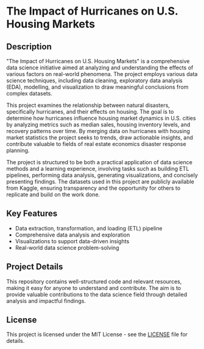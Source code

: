# The Impact of Hurricanes on U.S. Housing Markets

## Description

"The Impact of Hurricanes on U.S. Housing Markets" is a comprehensive data science initiative aimed at analyzing and understanding the effects of various factors on real-world phenomena. The project employs various data science techniques, including data cleaning, exploratory data analysis (EDA), modelling, and visualization to draw meaningful conclusions from complex datasets.

This project examines the relationship between natural disasters, specifically hurricanes, and their effects on housing. The goal is to determine how hurricanes influence housing market dynamics in U.S. cities by analyzing metrics such as median sales, housing inventory levels, and recovery patterns over time. By merging data on hurricanes with housing market statistics the project seeks to trends, draw actionable insights, and contribute valuable to fields of real estate economics disaster response planning.

The project is structured to be both a practical application of data science methods and a learning experience, involving tasks such as building ETL pipelines, performing data analysis, generating visualizations, and concisely presenting findings. The datasets used in this project are publicly available from Kaggle, ensuring transparency and the opportunity for others to replicate and build on the work done.



## Key Features

- Data extraction, transformation, and loading (ETL) pipeline
- Comprehensive data analysis and exploration
- Visualizations to support data-driven insights
- Real-world data science problem-solving

## Project Details

This repository contains well-structured code and relevant resources, making it easy for anyone to understand and contribute. The aim is to provide valuable contributions to the data science field through detailed analysis and impactful findings.

## License

This project is licensed under the MIT License - see the [LICENSE](LICENSE) file for details.
